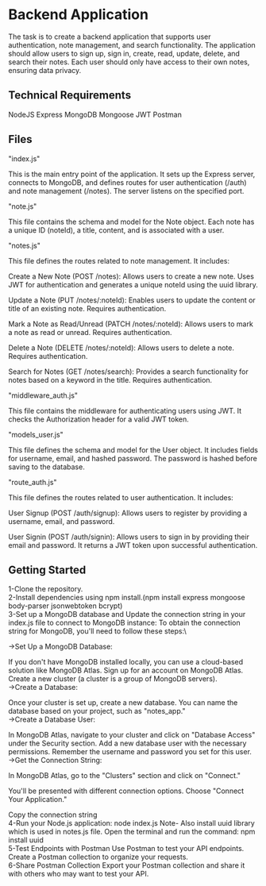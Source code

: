 
# Backend Application

The task is to create a backend application that supports user authentication, note management, and search
functionality. The application should allow users to sign up, sign in, create, read, update, delete, and search their
notes. Each user should only have access to their own notes, ensuring data privacy.


## Technical Requirements

NodeJS
Express
MongoDB
Mongoose
JWT
Postman

## Files
"index.js"

This is the main entry point of the application. It sets up the Express server, connects to MongoDB, and defines routes for user authentication (/auth) and note management (/notes). The server listens on the specified port.

"note.js"

This file contains the schema and model for the Note object. Each note has a unique ID (noteId), a title, content, and is associated with a user.

"notes.js"

This file defines the routes related to note management. It includes:

Create a New Note (POST /notes): Allows users to create a new note. Uses JWT for authentication and generates a unique noteId using the uuid library.

Update a Note (PUT /notes/:noteId): Enables users to update the content or title of an existing note. Requires authentication.

Mark a Note as Read/Unread (PATCH /notes/:noteId): Allows users to mark a note as read or unread. Requires authentication.

Delete a Note (DELETE /notes/:noteId): Allows users to delete a note. Requires authentication.

Search for Notes (GET /notes/search): Provides a search functionality for notes based on a keyword in the title. Requires authentication.

"middleware_auth.js"

This file contains the middleware for authenticating users using JWT. It checks the Authorization header for a valid JWT token.

"models_user.js"

This file defines the schema and model for the User object. It includes fields for username, email, and hashed password. The password is hashed before saving to the database.

"route_auth.js"

This file defines the routes related to user authentication. It includes:

User Signup (POST /auth/signup): Allows users to register by providing a username, email, and password.

User Signin (POST /auth/signin): Allows users to sign in by providing their email and password. It returns a JWT token upon successful authentication.
## Getting Started

1-Clone the repository.  \
2-Install dependencies using npm install.(npm install express mongoose body-parser jsonwebtoken bcrypt)\
3-Set up a MongoDB database and Update the connection string in your index.js file to connect to MongoDB instance:
  To obtain the connection string for MongoDB, you'll need to follow these steps:\

->Set Up a MongoDB Database:

If you don't have MongoDB installed locally, you can use a cloud-based solution like MongoDB Atlas.
Sign up for an account on MongoDB Atlas.
Create a new cluster (a cluster is a group of MongoDB servers).\
->Create a Database:

Once your cluster is set up, create a new database.
You can name the database based on your project, such as "notes_app."\
->Create a Database User:

In MongoDB Atlas, navigate to your cluster and click on "Database Access" under the Security section.
Add a new database user with the necessary permissions. Remember the username and password you set for this user.\
->Get the Connection String:

In MongoDB Atlas, go to the "Clusters" section and click on "Connect."

You'll be presented with different connection options. Choose "Connect Your Application."

Copy the connection string\
4-Run your Node.js application: node index.js
Note- Also install uuid library which is used in notes.js file.
Open the terminal and run the command: npm install uuid\
5-Test Endpoints with Postman
Use Postman to test your API endpoints.
Create a Postman collection to organize your requests.\
6-Share Postman Collection
Export your Postman collection and share it with others who may want to test your API.




